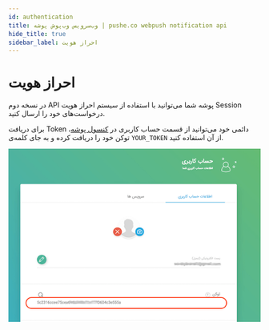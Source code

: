 ```yaml
---
id: authentication
title: وب‌سرویس وب‌پوش پوشه | pushe.co webpush notification api
hide_title: true
sidebar_label: احراز هویت
---
```


# احراز هویت

در نسخه دوم API پوشه شما می‌توانید با استفاده از سیستم‌ احراز هویت Session درخواست‌های خود را ارسال کنید.

برای دریافت Token دائمی خود می‌توانید از قسمت حساب کاربری در [کنسول پوشه](https://console.pushe.co)، توکن خود را دریافت کرده و به جای کلمه‌ی `YOUR_TOKEN` از آن استفاده کنید.

![GET PUSHE API TOKEN IMAGE](/img/mobile-api/token.png)